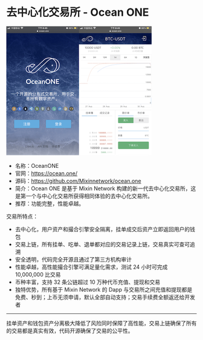 # 去中心化交易所 - Ocean ONE

![OceanONE](./oceanone.png)

- 名称：OceanONE
- 官网：https://ocean.one/
- 源码：https://github.com/Mixinnetwork/ocean.one
- 简介：Ocean ONE 是基于 Mixin Network 构建的新一代去中心化交易所，这是第一个与中心化交易所获得相同体验的去中心化交易所。
- 推荐：功能完整，性能卓越。

交易所特点：

- 去中心化，用户资产和撮合引擎安全隔离，挂单成交后资产立即返回用户的钱包
- 交易上链，所有挂单、吃单、退单都对应的交易记录上链，交易真实可查可追溯
- 安全透明，代码完全开源且通过了第三方机构审计
- 性能卓越，高性能撮合引擎可满足量化需求，测试 24 小时可完成 10,000,000 比交易
- 币种丰富，支持 32 条公链超过 10 万种代币充值、提现和交易
- 独特优势，所有基于 Mixin Network 的 Dapp 与交易所之间充值和提现都是免费、秒到；上币无须申请，默认全部自动支持；交易手续费全额返还给开发者

---
挂单资产和钱包资产分离极大降低了风险同时保障了高性能，交易上链确保了所有的交易都是真实有效，代码开源确保了交易的公平性。